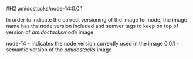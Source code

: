 #H2 amidostacks/node-14:0.0.1

In order to indicate the correct versioning of the image for node, the image name has the node version included and semver tags to keep on top of version of _amidoctacks/node_ image. 

node-14 - indicates the node version currently used in the image
0.0.1 - semantic version of the _amidostacks_ image


